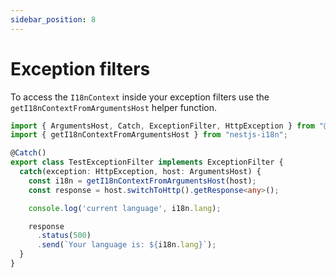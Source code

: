 ```yaml
---
sidebar_position: 8
---
```


# Exception filters

To access the `I18nContext` inside your exception filters use the `getI18nContextFromArgumentsHost` helper function.

```typescript title="src/test.filter.ts"
import { ArgumentsHost, Catch, ExceptionFilter, HttpException } from "@nestjs/common";
import { getI18nContextFromArgumentsHost } from "nestjs-i18n";

@Catch()
export class TestExceptionFilter implements ExceptionFilter {
  catch(exception: HttpException, host: ArgumentsHost) {
    const i18n = getI18nContextFromArgumentsHost(host);
    const response = host.switchToHttp().getResponse<any>();

    console.log('current language', i18n.lang);

    response
      .status(500)
      .send(`Your language is: ${i18n.lang}`);
  }
}
```